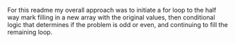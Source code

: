 For this readme my overall approach was to initiate a for loop to the half way mark filling in a new array with the original values, then conditional logic that determines if the problem is odd or even, and continuing to fill the remaining loop. 



